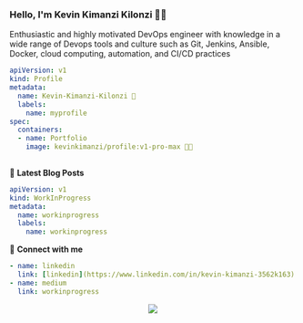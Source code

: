### Hello, I'm Kevin Kimanzi Kilonzi 👋👋

Enthusiastic and highly motivated DevOps engineer with knowledge in a wide range of  Devops tools and culture such as Git, Jenkins, Ansible, Docker, cloud computing, automation, and CI/CD practices

```yaml
apiVersion: v1
kind: Profile
metadata:
  name: Kevin-Kimanzi-Kilonzi 💬
  labels:
    name: myprofile
spec:
  containers:
  - name: Portfolio
    image: kevinkimanzi/profile:v1-pro-max 👨‍💻
    
```

📕 **Latest Blog Posts**
```yaml
apiVersion: v1
kind: WorkInProgress
metadata:
  name: workinprogress
  labels:
    name: workinprogress
```

🔗 **Connect with me**
```yaml
- name: linkedin
  link: [linkedin](https://www.linkedin.com/in/kevin-kimanzi-3562k163)
- name: medium
  link: workinprogress
```
<p align="center">
  <img src="https://capsule-render.vercel.app/api?type=waving&color=738678&height=80&section=footer"/>
</p>
